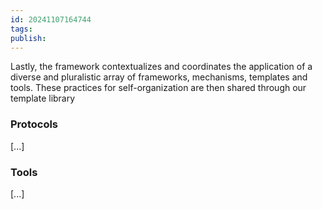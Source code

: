 ```yaml
---
id: 20241107164744
tags: 
publish:
---
```

Lastly, the framework contextualizes and coordinates the application of a diverse and pluralistic array of frameworks, mechanisms, templates and tools. These practices for self-organization are then shared through our template library

### Protocols

[...]

### Tools

[...]